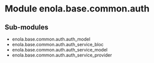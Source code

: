 Module enola.base.common.auth
=============================

Sub-modules
-----------
* enola.base.common.auth.auth_model
* enola.base.common.auth.auth_service_bloc
* enola.base.common.auth.auth_service_model
* enola.base.common.auth.auth_service_provider